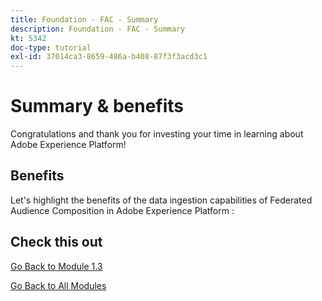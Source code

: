 ```yaml
---
title: Foundation - FAC - Summary
description: Foundation - FAC - Summary
kt: 5342
doc-type: tutorial
exl-id: 37014ca3-8659-486a-b408-87f3f3acd3c1
---
```

# Summary & benefits

Congratulations and thank you for investing your time in learning about Adobe Experience Platform! 

## Benefits

Let's highlight the benefits of the data ingestion capabilities of Federated Audience Composition in Adobe Experience Platform :



## Check this out


[Go Back to Module 1.3](./fac.md)

[Go Back to All Modules](../../../overview.md)
